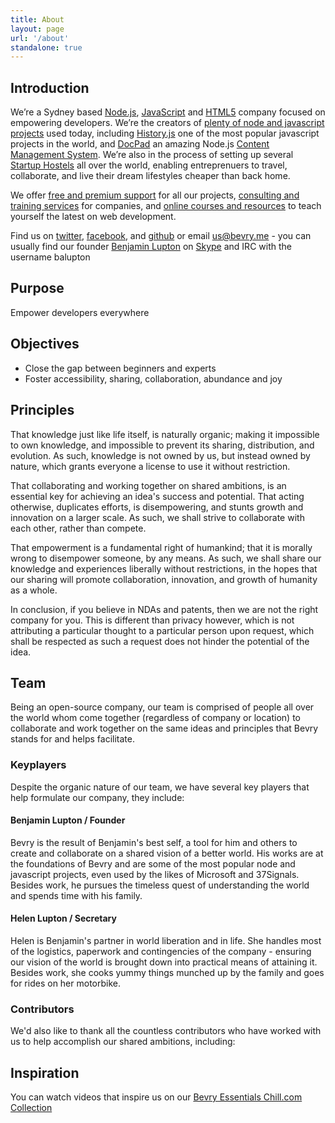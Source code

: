 ```yaml
---
title: About
layout: page
url: '/about'
standalone: true
---
```



## Introduction
We’re a Sydney based [Node.js](http://en.wikipedia.org/wiki/Nodejs), [JavaScript](http://en.wikipedia.org/wiki/JavaScript) and [HTML5](http://en.wikipedia.org/wiki/HTML5) company focused on empowering developers. We’re the creators of [plenty of node and javascript projects](/projects/) used today, including [History.js](http://historyjs.net) one of the most popular javascript projects in the world, and [DocPad](http://docpad.org) an amazing Node.js [Content Management System](http://en.wikipedia.org/wiki/Content_management_system). We’re also in the process of setting up several [Startup Hostels](http://startuphostel.org) all over the world, enabling entreprenuers to travel, collaborate, and live their dream lifestyles cheaper than back home.

We offer [free and premium support](/support) for all our projects, [consulting and training services](/services) for companies, and [online courses and resources](/learn/) to teach yourself the latest on web development.

Find us on [twitter](/twitter), [facebook](/facebook), and [github](/github) or email [us@bevry.me](mailto:us@bevry.me) - you can usually find our founder [Benjamin Lupton](http://balupton.com) on [Skype](skype:balupton?add) and IRC with the username balupton


## Purpose
Empower developers everywhere

## Objectives
- Close the gap between beginners and experts
- Foster accessibility, sharing, collaboration, abundance and joy

## Principles

That knowledge just like life itself, is naturally organic; making it impossible to own knowledge, and impossible to prevent its sharing, distribution, and evolution. As such, knowledge is not owned by us, but instead owned by nature, which grants everyone a license to use it without restriction.

That collaborating and working together on shared ambitions, is an essential key for achieving an idea's success and potential. That acting otherwise, duplicates efforts, is disempowering, and stunts growth and innovation on a larger scale. As such, we shall strive to collaborate with each other, rather than compete.

That empowerment is a fundamental right of humankind; that it is morally wrong to disempower someone, by any means. As such, we shall share our knowledge and experiences liberally without restrictions, in the hopes that our sharing will promote collaboration, innovation, and growth of humanity as a whole.

In conclusion, if you believe in NDAs and patents, then we are not the right company for you. This is different than privacy however, which is not attributing a particular thought to a particular person upon request, which shall be respected as such a request does not hinder the potential of the idea.

## Team

Being an open-source company, our team is comprised of people all over the world whom come together (regardless of company or location) to collaborate and work together on the same ideas and principles that Bevry stands for and helps facilitate.

### Keyplayers

Despite the organic nature of our team, we have several key players that help formulate our company, they include:

#### Benjamin Lupton / Founder
Bevry is the result of Benjamin's best self, a tool for him and others to create and collaborate on a shared vision of a better world. His works are at the foundations of Bevry and are some of the most popular node and javascript projects, even used by the likes of Microsoft and 37Signals. Besides work, he pursues the timeless quest of understanding the world and spends time with his family.

#### Helen Lupton / Secretary
Helen is Benjamin's partner in world liberation and in life. She handles most of the logistics, paperwork and contingencies of the company - ensuring our vision of the world is brought down into practical means of attaining it. Besides work, she cooks yummy things munched up by the family and goes for rides on her motorbike.


### Contributors

We'd also like to thank all the countless contributors who have worked with us to help accomplish our shared ambitions, including:



## Inspiration

You can watch videos that inspire us on our [Bevry Essentials Chill.com Collection](http://chill.com/balupton/collection/bevry-essentials)


